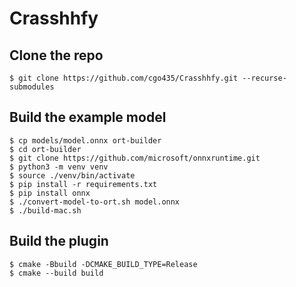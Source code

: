 # Crasshhfy

## Clone the repo

```
$ git clone https://github.com/cgo435/Crasshhfy.git --recurse-submodules
```

## Build the example model

```
$ cp models/model.onnx ort-builder
$ cd ort-builder
$ git clone https://github.com/microsoft/onnxruntime.git
$ python3 -m venv venv
$ source ./venv/bin/activate
$ pip install -r requirements.txt
$ pip install onnx
$ ./convert-model-to-ort.sh model.onnx
$ ./build-mac.sh
```

## Build the plugin

```
$ cmake -Bbuild -DCMAKE_BUILD_TYPE=Release
$ cmake --build build
```
